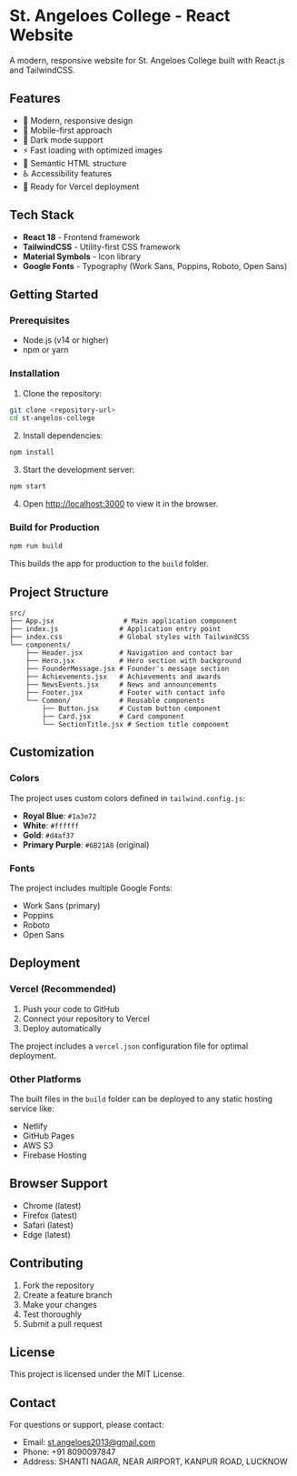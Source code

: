 # St. Angeloes College - React Website

A modern, responsive website for St. Angeloes College built with React.js and TailwindCSS.

## Features

- 🎨 Modern, responsive design
- 📱 Mobile-first approach
- 🌙 Dark mode support
- ⚡ Fast loading with optimized images
- 🎯 Semantic HTML structure
- ♿ Accessibility features
- 🚀 Ready for Vercel deployment

## Tech Stack

- **React 18** - Frontend framework
- **TailwindCSS** - Utility-first CSS framework
- **Material Symbols** - Icon library
- **Google Fonts** - Typography (Work Sans, Poppins, Roboto, Open Sans)

## Getting Started

### Prerequisites

- Node.js (v14 or higher)
- npm or yarn

### Installation

1. Clone the repository:
```bash
git clone <repository-url>
cd st-angelos-college
```

2. Install dependencies:
```bash
npm install
```

3. Start the development server:
```bash
npm start
```

4. Open [http://localhost:3000](http://localhost:3000) to view it in the browser.

### Build for Production

```bash
npm run build
```

This builds the app for production to the `build` folder.

## Project Structure

```
src/
├── App.jsx                 # Main application component
├── index.js               # Application entry point
├── index.css              # Global styles with TailwindCSS
└── components/
    ├── Header.jsx         # Navigation and contact bar
    ├── Hero.jsx           # Hero section with background
    ├── FounderMessage.jsx # Founder's message section
    ├── Achievements.jsx   # Achievements and awards
    ├── NewsEvents.jsx     # News and announcements
    ├── Footer.jsx         # Footer with contact info
    └── Common/            # Reusable components
        ├── Button.jsx     # Custom button component
        ├── Card.jsx       # Card component
        └── SectionTitle.jsx # Section title component
```

## Customization

### Colors

The project uses custom colors defined in `tailwind.config.js`:

- **Royal Blue**: `#1a3e72`
- **White**: `#ffffff`
- **Gold**: `#d4af37`
- **Primary Purple**: `#6B21A8` (original)

### Fonts

The project includes multiple Google Fonts:
- Work Sans (primary)
- Poppins
- Roboto
- Open Sans

## Deployment

### Vercel (Recommended)

1. Push your code to GitHub
2. Connect your repository to Vercel
3. Deploy automatically

The project includes a `vercel.json` configuration file for optimal deployment.

### Other Platforms

The built files in the `build` folder can be deployed to any static hosting service like:
- Netlify
- GitHub Pages
- AWS S3
- Firebase Hosting

## Browser Support

- Chrome (latest)
- Firefox (latest)
- Safari (latest)
- Edge (latest)

## Contributing

1. Fork the repository
2. Create a feature branch
3. Make your changes
4. Test thoroughly
5. Submit a pull request

## License

This project is licensed under the MIT License.

## Contact

For questions or support, please contact:
- Email: st.angeloes2013@gmail.com
- Phone: +91 8090097847
- Address: SHANTI NAGAR, NEAR AIRPORT, KANPUR ROAD, LUCKNOW
